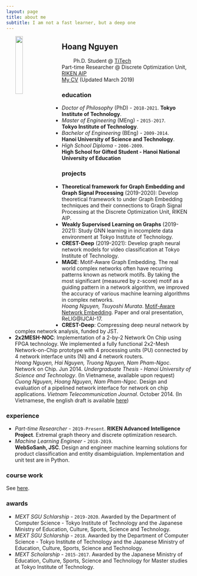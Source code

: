 ```yaml
---
layout: page
title: about me
subtitle: I am not a fast learner, but a deep one
---
```


<img class="img-circle" width="20%" hspace="25" style="float: left;" src="http://gear.github.io/img/myface.png">

## Hoang Nguyen
<a href="https://github.com/gear" target="_blank"><i class="fa fa-github fa-2x"></i></a> &nbsp; &nbsp; <a href="https://linkedin.com/in/hoang-nt" target="_blank"><i class="fa fa-linkedin fa-2x"></i></a> &nbsp; &nbsp; <a href="https://scholar.google.co.jp/citations?user=iuSBSHsAAAAJ&hl=en" target="_blank"><i class="fa fa-graduation-cap fa-2x"></i></a>
Ph.D. Student @ [TiTech](https://www.titech.ac.jp/english/)  
Part-time Researcher @ Discrete Optimization Unit, [RIKEN AIP](https://aip.riken.jp/)  
[My CV]({{site.url}}/assets/docs/HoangNT_Mar19.pdf) (Updated March 2019)

### <i class="fa fa-graduation-cap"></i> education
- _Doctor of Philosophy_ (PhD) - `2018-2021`.
**Tokyo Institute of Technology**. 
- _Master of Engineering_ (MEng) - `2015-2017`.  
**Tokyo Institute of Technology**. 
- _Bachelor of Engineering_ (BEng) - `2009-2014`.  
**Hanoi University of Science and Technology**.
- _High School Diploma_ - `2006-2009`.  
**High School for Gifted Student - Hanoi National University of Education**

### <i class="fa fa-tasks"></i> projects
- **Theoretical framework for Graph Embedding and Graph Signal Processing** (2019-2020): Develop theoretical framework to under Graph Embedding techniques and their connections to Graph Signal Processing at the Discrete Optimization Unit, RIKEN AIP. 
- **Weakly Supervised Learning on Graphs** (2019-2021): Study GNN learning in incomplete data environment at Tokyo Institute of Technology. 
- **CREST-Deep** (2019-2021): Develop graph neural network models for video classification at Tokyo Institute of Technology. 
- **MAGE**: Motif-Aware Graph Embedding. The real world complex networks often have recurring
patterns known as network motifs. By taking the most significant (measured by z-score) motif as
a guiding pattern in a network algorithm, we improved the accuracy of various machine learning
algorithms in complex networks.   
<i class="fa fa-file-text"></i>  *Hoang Nguyen, Tsuyoshi Murata*. [Motif-Aware Network Embedding]({{site.url}}/assets/docs/motif-aware-graph-final.pdf). Paper and oral presentation, ReLIG@IJCAI-17.
- **CREST-Deep**: Compressing deep neural network by complex network analysis, funded by JST.
- **2x2MESH-NOC**: Implementation of a 2-by-2 Network On Chip using FPGA technology. We implemented a fully
functional 2x2-Mesh Network-on-Chip prototype with 4 processing units (PU) connected by 4 network interface units (NI)
and 4 network routers.  
<i class="fa fa-file-text"></i> *Hoang Nguyen, Hai Nguyen, Truong Nguyen, Nam Pham-Ngoc*. Network on Chip. Jun 2014. _Undergraduate Thesis - Hanoi University of Science and Technology_. (In Vietnamese, available upon request)   
<i class="fa fa-file-text"></i> *Cuong Nguyen, Hoang Nguyen, Nam Pham-Ngoc*. Design and evaluation of a pipelined network interface for network on chip applications. _Vietnam Telecommunication Journal_. October 2014. (In Vietnamese, the english draft is available [here]({{site.url}}/assets/docs/atc14_en.pdf)) 

### <i class="fa fa-briefcase"></i> experience
- _Part-time Researcher_ - `2019-Present`.
**RIKEN Advanced Intelligence Project**. Extremal graph theory and discrete optimization research. 
- _Machine Learning Engineer_ - `2018-2019`.  
**WebSoSanh, JSC**. Design and engineer machine learning solutions for product classification and entity disambiguiation. Implementation and unit test are in Python.

### <i class="fa fa-university"></i> course work
See [here](http://gear.github.io/courses/).

### <i class="fa fa-trophy"></i> awards
- _MEXT SGU Schlarship_ - `2019-2020`.
Awarded by the Department of Computer Science - Tokyo Institute of Technology and the Japanese Ministry of Education, Culture, Sports, Science and Technology.
- _MEXT SGU Schlarship_ - `2018`.
Awarded by the Department of Computer Science - Tokyo Institute of Technology and the Japanese Ministry of Education, Culture, Sports, Science and Technology.
- _MEXT Scholarship_ - `2015-2017`.
Awarded by the Japanese Ministry of Education, Culture, Sports, Science and Technology for 
Master studies at Tokyo Institute of Technology.
